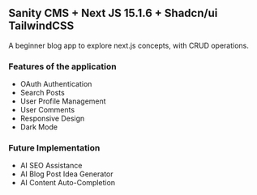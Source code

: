 ## Sanity CMS + Next JS 15.1.6 + Shadcn/ui TailwindCSS

A beginner blog app to explore next.js concepts, with CRUD operations.

### Features of the application

- OAuth Authentication
- Search Posts
- User Profile Management
- User Comments
- Responsive Design
- Dark Mode

### Future Implementation

- AI SEO Assistance
- AI Blog Post Idea Generator
- AI Content Auto-Completion
